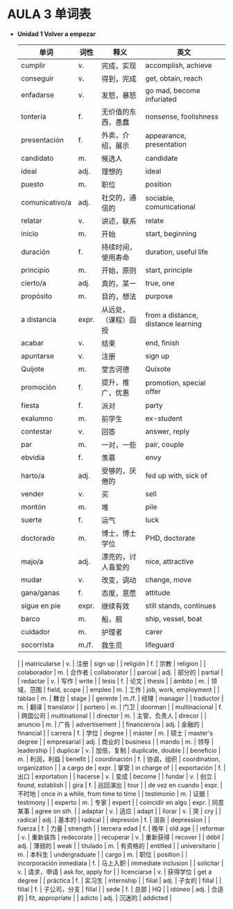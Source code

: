 # AULA 3 单词表

- **Unidad 1 Volver a empezar**

  | 单词 | 词性 | 释义 | 英文 |
  | --- | --- | --- | --- |
  | cumplir | v. | 完成，实现 | accomplish, achieve |
  | conseguir | v. | 得到，完成 | get, obtain, reach |
  | enfadarse | v. | 发怒，暴怒 | go mad, become infuriated |
  | tontería | f. | 无价值的东西，愚蠢 | nonsense, foolishness |
  | presentación | f. | 外卖，介绍，展示 | appearance, presentation |
  | candidato | m. | 候选人 | candidate |
  | ideal | adj. | 理想的 | ideal |
  | puesto | m. | 职位 | position |
  | comunicativo/a | adj. | 社交的，通信的 | sociable, comunicational |
  | relatar | v. | 讲述，联系 | relate |
  | inicio | m. | 开始 | start, beginning |
  | duración | f. | 持续时间，使用寿命 | duration, useful life |
  | principio | m. | 开始，原则 | start, principle |
  | cierto/a | adj. | 真的，某一 | true, one |
  | propósito | m. | 目的，想法 | purpose |
  | a distancia | expr. | 从远处，（课程）函授 | from a distance, distance learning |
  | acabar | v. | 结束 | end, finish |
  | apuntarse | v. | 注册 | sign up |
  | Quijote | m. | 堂吉诃德 | Quixote |
  | promoción | f. | 提升，推广，优惠 | promotion, special offer |
  | fiesta | f. | 派对 | party |
  | exalumno | m. | 前学生 | ex-student |
  | contestar | v. | 回答 | answer, reply |
  | par | m. | 一对，一些 | pair, couple |
  | ebvidia | f. | 羡慕 | envy |
  | harto/a | adj. | 受够的，厌倦的 | fed up with, sick of |
  | vender | v. | 买 | sell |
  | montón | m. | 堆 | pile |
  | suerte | f. | 运气 | luck |
  | doctorado | m. | 博士，博士学位 | PHD, doctorate |
  | majo/a | adj. | 漂亮的，讨人喜爱的 | nice, attractive |
  | mudar | v. | 改变，调动 | change, move |
  | gana/ganas | f. | 态度，意愿 | attitude |
  | sigue en pie | expr. | 继续有效 | still stands, continues |
  | barco | m. | 船，舰 | ship, vessel, boat |
  | cuidador | m. | 护理者 | carer |
  | socorrista | m./f. | 救生员 | lifeguard |
  |
  | matricularse | v. | 注册 | sign up |
  | religión | f. | 宗教 | religion |
  |	colaborador | m. | 合作者 | collaborator |
  | parcial | adj. | 部分的 | partial |
  | redactar | v. | 写作 | write |
  | tesis | f. | 论文 | thesis |
  | ámbito | m. | 领域，范围 | field, scope |
  | empleo | m. | 工作 | job, work, employment |
  | tablao | m. | 舞台 | stage |
  | gerente | m./f. | 经理 | manager |
  | traductor | m. | 翻译 | translator |
  | portero | m. | 门卫 | doorman |
  | multinacional | f. | 跨国公司 | multinational |
  | director | m. | 主管，负责人 | direcor |
  | anuncio | m. | 广告 | advertisement |
  | financiero/a | adj. | 金融的 | financial |
  | carrera | f. | 学位 | degree |
  | máster | m. | 硕士 | master's degree |
  | empresarial | adj. | 商业的 | business |
  | mando | m. | 领导 | leadership |
  | duplicar | v. | 加倍，复制 | duplicate, double |
  | beneficio | m. | 利润，利益 | benefit |
  | coordinación | f. | 协调，组织 | coordination, organization |
  | a cargo de | expr. | 掌管 | in charge of |
  | exportación | f. | 出口 | exportation |
  | hacerse | v. | 变成 | become |
  | fundar | v. | 创立 | found, establish |
  | gira | f. | 巡回演出 | tour |
  | de vez en cuando | expr. | 不时地 | once in a while, from time to time |
  | testimonio | m. | 证据 | testimony |
  | experto | m. | 专家 | expert |
  | coincidir en algo | expr. | 同意某事 | agree on sth. |
  | adaptar | v. | 适应 | adapt |
  | llorar | v. | 哭 | cry |
  | radical | adj. | 基本的 | radical |
  | depresión | f. | 沮丧 | depression |
  | fuerza | f. | 力量 | strength |
  | tercera edad | f. | 晚年 | old age |
  | reformar | v. | 重新装饰 | redecorate |
  | recuperar | v. | 重新获得 | recover |
  | débil | adj. | 薄弱的 | weak |
  | titulado | m. | 有资格的 | entitled |
  | universitario | m. | 本科生 | undergraduate |
  | cargo | m. | 职位 | position |
  | incorporación inmediata | f. | 马上入职 | immediate inclusion |
  | solicitar | v. | 请求，申请 | ask for, apply for |
  | licenciarse | v. | 获得学位 | get a degree |
  | práctica | f. | 实习生 | internship |
  | filial | adj. | 子女的 | fillal |
  | filial | f. | 子公司，分支 | fillal |
  | sede | f. | 总部 | HQ |
  | idóneo | adj. | 合适的 | fit, appropriate |
  | adicto | adj. | 沉迷的 | addicted |
